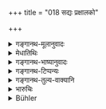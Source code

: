 +++
title = "018 सद्यः प्रक्षालको"

+++

<details><summary>गङ्गानथ-मूलानुवादः</summary>

He may be either one who washes off immediately, or one who lays by for a month, or one who lays by for six months, or one who lays by for a year.—(18).
</details>

<details><summary>मेधातिथिः</summary>

यत् पूर्वम् अशनम् उक्तं तद् ऐकाहिकभोजनपर्याप्तम् एवार्जयेत् । मासोपयोगी वा संचयो मासपर्याप्तः संचयो माससंचयः । सो ऽस्यास्तीति ठन् कर्तव्यः । यदि वा **माससंचयक** इति बहुव्रीहिसमासो ऽत्र कर्तव्यः- मासपर्याप्तः संचयो ऽस्येति । एवम् उत्तरयोर् अपि ॥ ६.१८ ॥
</details>

<details><summary>गङ्गानथ-भाष्यानुवादः</summary>

The food that has been described above, he should obtain day after day, just enough to serve for the day.

The man who has a collection that lasts for one month. The form is obtained by the adding of the affix ‘*ṭhan*’. Or the reading may be ‘*māsasañcayakaḥ*’ and the word explained as a *Bahuvrīhi* compound: ‘he whose collection is sufficient for a month’.

Similarly with the last two expressions.—(18).
</details>

<details><summary>गङ्गानथ-टिप्पन्यः</summary>

This verse is quoted in *Aparārka* (p. 942);—and in *Parāśaramādhava* (Ācāra, p. 529).
</details>

<details><summary>गङ्गानथ-तुल्य-वाक्यानि</summary>

*Gautuma* (3.35).—‘He shall not eat anything that has been hoarded for
more than a year.’

*Baudhāyana* (2.11.15).—(See under 3.)

*Baudhāyana* (3.2.11-18)—‘As regards the mode of life called
*Samprakṣālanī*, in order to see that there is no waste of the
substances obtained, nor any hoarding, he overturns the dishes and washes them. In the mode called *Samūhā*, he sweeps up grain with a broom in permitted places where grain-bearing plants are found, either on a road or in fields, access to which is not obstructed, and lives on what is thus obtained. In the mode called *Pālanī*, which is also called
*Ahiṃsakā*, he tries to obtain from virtuous men husked rice or seeds
and maintains himself thereby. In the mode called *Śiloñcha*, he gleans single ears of corn in permitted places where grainbearing plants grow, or on roads, or in fields, access to which is not obstructed, and supports himself by these gleanings, collected from time to time. In the method called *Kapota*, he picks up with two fingers single grains in permitted places where grain-bearing plants grow, either on the road or in fields, access to which is not obstructed; this is acting like a pigeon, *Kapota*. In the mode called *Siddhoñcha*, tired with other modes of subsistence, and because he has become old or diseased, he asks virtuous men for cooked food. If he subsists on the produce of the forest, of trees, creepers and lianas and grasses, such as wild millet and wild sesamum, that is called *forest-life*.’

*Āpastamba* (2.23.1).—‘If he desires to perform great austerities, he
shall collect food only day by day, in the morning, in his vessel.’

*Viṣṇu* (94.11).—‘He should collect provisions, after the manner of the
pigeon, for a month; or he should collect them for a year.’

*Yājñavalkya* (3.47).—(See under 15.)
</details>

<details><summary>भारुचिः</summary>

। । । समानिचयस्यापवादः ॥ ६.१८ ॥
</details>

<details><summary>Bühler</summary>

018	He may either at once (after his daily meal) cleanse (his vessel for collecting food), or lay up a store sufficient for a month, or gather what suffices for six months or for a year.
</details>
